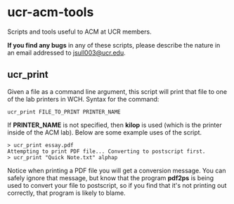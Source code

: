 ucr-acm-tools
=============

Scripts and tools useful to ACM at UCR members.

**If you find any bugs** in any of these scripts, please describe the nature in an email addressed to jsull003@ucr.edu.

ucr_print
---------

Given a file as a command line argument, this script will print that file to one of the lab printers in WCH. Syntax for the command:

    ucr_print FILE_TO_PRINT PRINTER_NAME

If **PRINTER_NAME** is not specified, then **kilop** is used (which is the printer inside of the ACM lab). Below are some example uses of the script.

    > ucr_print essay.pdf
    Attempting to print PDF file... Converting to postscript first.
    > ucr_print "Quick Note.txt" alphap

Notice when printing a PDF file you will get a conversion message. You can safely ignore that message, but know that the program **pdf2ps** is being used to convert your file to postscript, so if you find that it's not printing out correctly, that program is likely to blame.